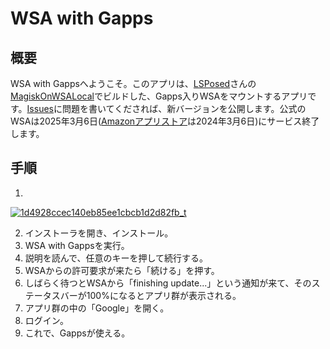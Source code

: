 # WSA with Gapps
## 概要
WSA with Gappsへようこそ。このアプリは、[LSPosed](https://github.com/LSPosed)さんの[MagiskOnWSALocal](https://github.com/LSPosed/MagiskOnWSALocal)でビルドした、Gapps入りWSAをマウントするアプリです。[Issues](https://github.com/kamekuridaiya/WSA-with-Gapps/issues)に問題を書いてくだされば、新バージョンを公開します。公式のWSAは2025年3月6日([Amazonアプリストア](https://apps.microsoft.com/detail/9njhk44ttksx?hl=ja-jp&gl=JP)は2024年3月6日)にサービス終了します。

## 手順
1. 
[![1d4928ccec140eb85ee1cbcb1d2d82fb_t](https://github.com/kamekuridaiya/WSA-with-Gapps-Japanese/assets/157256239/f612569e-9de9-4f85-b801-00bff832c018)](https://github.com/kamekuridaiya/WSA-with-Gapps-Japanese/releases/download/v1/WSA.with.Gapps.x64.v1.setup.exe "今すぐダウンロード")

2. インストーラを開き、インストール。
3. WSA with Gappsを実行。
4. 説明を読んで、任意のキーを押して続行する。
5. WSAからの許可要求が来たら「続ける」を押す。
6. しばらく待つとWSAから「finishing update...」という通知が来て、そのステータスバーが100%になるとアプリ群が表示される。
7. アプリ群の中の「Google」を開く。
8. ログイン。
9. これで、Gappsが使える。
